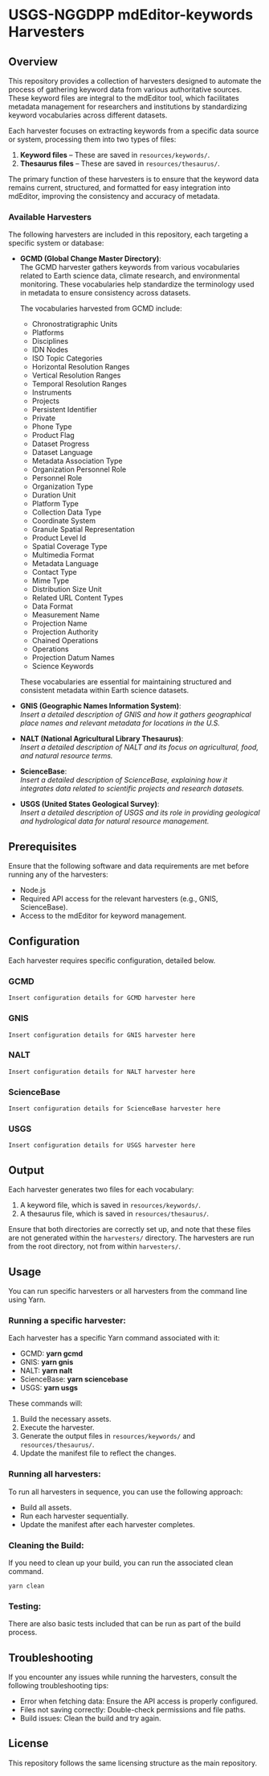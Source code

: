 # USGS-NGGDPP mdEditor-keywords Harvesters

## Overview

This repository provides a collection of harvesters designed to automate the process of gathering keyword data from various authoritative sources. These keyword files are integral to the mdEditor tool, which facilitates metadata management for researchers and institutions by standardizing keyword vocabularies across different datasets.

Each harvester focuses on extracting keywords from a specific data source or system, processing them into two types of files:

1. **Keyword files** – These are saved in `resources/keywords/`.
2. **Thesaurus files** – These are saved in `resources/thesaurus/`.

The primary function of these harvesters is to ensure that the keyword data remains current, structured, and formatted for easy integration into mdEditor, improving the consistency and accuracy of metadata.

### Available Harvesters

The following harvesters are included in this repository, each targeting a specific system or database:

- **GCMD (Global Change Master Directory)**:  
  The GCMD harvester gathers keywords from various vocabularies related to Earth science data, climate research, and environmental monitoring. These vocabularies help standardize the terminology used in metadata to ensure consistency across datasets.

  The vocabularies harvested from GCMD include:

  - Chronostratigraphic Units
  - Platforms
  - Disciplines
  - IDN Nodes
  - ISO Topic Categories
  - Horizontal Resolution Ranges
  - Vertical Resolution Ranges
  - Temporal Resolution Ranges
  - Instruments
  - Projects
  - Persistent Identifier
  - Private
  - Phone Type
  - Product Flag
  - Dataset Progress
  - Dataset Language
  - Metadata Association Type
  - Organization Personnel Role
  - Personnel Role
  - Organization Type
  - Duration Unit
  - Platform Type
  - Collection Data Type
  - Coordinate System
  - Granule Spatial Representation
  - Product Level Id
  - Spatial Coverage Type
  - Multimedia Format
  - Metadata Language
  - Contact Type
  - Mime Type
  - Distribution Size Unit
  - Related URL Content Types
  - Data Format
  - Measurement Name
  - Projection Name
  - Projection Authority
  - Chained Operations
  - Operations
  - Projection Datum Names
  - Science Keywords

  These vocabularies are essential for maintaining structured and consistent metadata within Earth science datasets.

- **GNIS (Geographic Names Information System)**:  
  _Insert a detailed description of GNIS and how it gathers geographical place names and relevant metadata for locations in the U.S._
- **NALT (National Agricultural Library Thesaurus)**:  
  _Insert a detailed description of NALT and its focus on agricultural, food, and natural resource terms._
- **ScienceBase**:  
  _Insert a detailed description of ScienceBase, explaining how it integrates data related to scientific projects and research datasets._
- **USGS (United States Geological Survey)**:  
  _Insert a detailed description of USGS and its role in providing geological and hydrological data for natural resource management._

## Prerequisites

Ensure that the following software and data requirements are met before running any of the harvesters:

- Node.js
- Required API access for the relevant harvesters (e.g., GNIS, ScienceBase).
- Access to the mdEditor for keyword management.

## Configuration

Each harvester requires specific configuration, detailed below.

### GCMD

`Insert configuration details for GCMD harvester here`

### GNIS

`Insert configuration details for GNIS harvester here`

### NALT

`Insert configuration details for NALT harvester here`

### ScienceBase

`Insert configuration details for ScienceBase harvester here`

### USGS

`Insert configuration details for USGS harvester here`

## Output

Each harvester generates two files for each vocabulary:

1. A keyword file, which is saved in `resources/keywords/`.
2. A thesaurus file, which is saved in `resources/thesaurus/`.

Ensure that both directories are correctly set up, and note that these files are not generated within the `harvesters/` directory. The harvesters are run from the root directory, not from within `harvesters/`.

## Usage

You can run specific harvesters or all harvesters from the command line using Yarn.

### Running a specific harvester:

Each harvester has a specific Yarn command associated with it:

- GCMD: **yarn gcmd**
- GNIS: **yarn gnis**
- NALT: **yarn nalt**
- ScienceBase: **yarn sciencebase**
- USGS: **yarn usgs**

These commands will:

1. Build the necessary assets.
2. Execute the harvester.
3. Generate the output files in `resources/keywords/` and `resources/thesaurus/`.
4. Update the manifest file to reflect the changes.

### Running all harvesters:

To run all harvesters in sequence, you can use the following approach:

- Build all assets.
- Run each harvester sequentially.
- Update the manifest after each harvester completes.

### Cleaning the Build:

If you need to clean up your build, you can run the associated clean command.

```
yarn clean
```

### Testing:

There are also basic tests included that can be run as part of the build process.

## Troubleshooting

If you encounter any issues while running the harvesters, consult the following troubleshooting tips:

- Error when fetching data: Ensure the API access is properly configured.
- Files not saving correctly: Double-check permissions and file paths.
- Build issues: Clean the build and try again.

## License

This repository follows the same licensing structure as the main repository.
